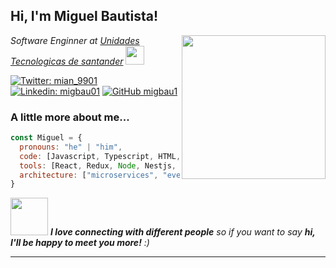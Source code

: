 <h2> Hi, I'm Miguel Bautista! </h2>
<img align='right' src="https://media4.giphy.com/media/UqAlDtPrxUIT1yYmFp/giphy.gif?cid=790b761126b3e998067d6095b977e1529dab96013ef9cef6&rid=giphy.gif&ct=g" width="230">

<p>
<em>
Software Enginner at 
<a href="https://www.uts.edu.co">Unidades Tecnologicas de santander</a>
<img src="https://media.giphy.com/media/fYSnHlufseco8Fh93Z/giphy.gif" width="30">
</em></p>

[![Twitter: mian_9901](https://img.shields.io/twitter/follow/mian_9901?style=social)](https://twitter.com/mian_9901)
[![Linkedin: migbau01](https://img.shields.io/badge/-migbau01-blue?style=flat-square&logo=Linkedin&logoColor=white&link=https://www.linkedin.com/in/migbau01/)](https://www.linkedin.com/in/migbau01/)
[![GitHub migbau1](https://img.shields.io/github/followers/migbau1?label=follow&style=social)](https://github.com/migbau1)


###  A little more about me...  

```javascript
const Miguel = {
  pronouns: "he" | "him",
  code: [Javascript, Typescript, HTML, CSS, Python, Java],
  tools: [React, Redux, Node, Nestjs, Next.js, Webpack, vite, Sass, Jest, Docker],
  architecture: ["microservices", "event-driven", "design system pattern"],
}
```

<img src="https://media.giphy.com/media/LnQjpWaON8nhr21vNW/giphy.gif" width="60"> <em><b>I love connecting with different people</b> so if you want to say <b>hi, I'll be happy to meet you more!</b> :)</em>

---
